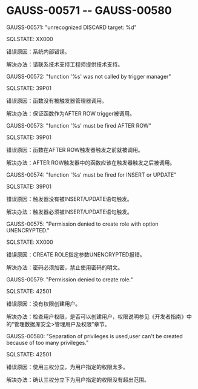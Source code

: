 # GAUSS-00571 -- GAUSS-00580<a name="ZH-CN_TOPIC_0302073242"></a>

GAUSS-00571: "unrecognized DISCARD target: %d"

SQLSTATE: XX000

错误原因：系统内部错误。

解决办法：请联系技术支持工程师提供技术支持。

GAUSS-00572: "function '%s' was not called by trigger manager"

SQLSTATE: 39P01

错误原因：函数没有被触发器管理器调用。

解决办法：保证函数作为AFTER ROW trigger被调用。

GAUSS-00573: "function '%s' must be fired AFTER ROW"

SQLSTATE: 39P01

错误原因：函数在AFTER ROW触发器触发之前就被调用。

解决办法：AFTER ROW触发器中的函数应该在触发器触发之后被调用。

GAUSS-00574: "function '%s' must be fired for INSERT or UPDATE"

SQLSTATE: 39P01

错误原因：触发器没有被INSERT/UPDATE语句触发。

解决办法：触发器必须被INSERT/UPDATE语句触发。

GAUSS-00575: "Permission denied to create role with option UNENCRYPTED."

SQLSTATE: XX000

错误原因：CREATE ROLE指定参数UNENCRYPTED报错。

解决办法：密码必须加密，禁止使用密码的明文。

GAUSS-00579: "Permission denied to create role."

SQLSTATE: 42501

错误原因：没有权限创建用户。

解决办法：检查用户权限，是否可以创建用户，权限说明参见《开发者指南》中的“管理数据库安全\>管理用户及权限”章节。

GAUSS-00580: "Separation of privileges is used,user can't be created because of too many privileges."

SQLSTATE: 42501

错误原因：使用三权分立，为用户指定的权限太多。

解决办法：确认三权分立下为用户指定的权限没有超出范围。

